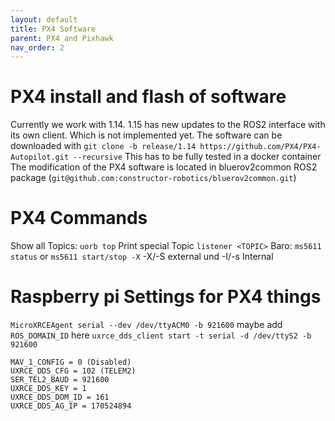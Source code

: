```yaml
---
layout: default
title: PX4 Software
parent: PX4 and Pixhawk
nav_order: 2
---
```



# PX4 install and flash of software

Currently we work with 1.14. 1.15 has new updates to the ROS2 interface with its own client. Which is not implemented yet.
The software can be downloaded with 
`git clone -b release/1.14 https://github.com/PX4/PX4-Autopilot.git --recursive`
This has to be fully tested in a docker container
The modification of the PX4 software is located in bluerov2common ROS2 package (`git@github.com:constructor-robotics/bluerov2common.git`)




# PX4 Commands

Show all Topics: `uorb top`
Print special Topic `listener <TOPIC>`
Baro: `ms5611 status` or `ms5611 start/stop -X` -X/-S external und -I/-s Internal



# Raspberry pi Settings for PX4 things

`MicroXRCEAgent serial --dev /dev/ttyACM0 -b 921600` maybe add `ROS_DOMAIN_ID` here
`uxrce_dds_client start -t serial -d /dev/ttyS2 -b 921600`
```
MAV_1_CONFIG = 0 (Disabled)
UXRCE_DDS_CFG = 102 (TELEM2)
SER_TEL2_BAUD = 921600
UXRCE_DDS_KEY = 1
UXRCE_DDS_DOM_ID = 161
UXRCE_DDS_AG_IP = 170524894
```
